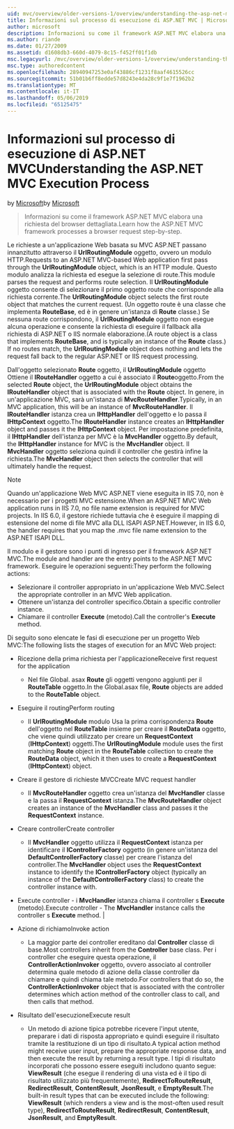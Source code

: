 ```yaml
---
uid: mvc/overview/older-versions-1/overview/understanding-the-asp-net-mvc-execution-process
title: Informazioni sul processo di esecuzione di ASP.NET MVC | Microsoft Docs
author: microsoft
description: Informazioni su come il framework ASP.NET MVC elabora una richiesta del browser dettagliata.
ms.author: riande
ms.date: 01/27/2009
ms.assetid: d1608db3-660d-4079-8c15-f452ff01f1db
msc.legacyurl: /mvc/overview/older-versions-1/overview/understanding-the-asp-net-mvc-execution-process
msc.type: authoredcontent
ms.openlocfilehash: 28940947253e0af43886cf1231f8aaf4615526cc
ms.sourcegitcommit: 51b01b6ff8edde57d8243e4da28c9f1e7f1962b2
ms.translationtype: MT
ms.contentlocale: it-IT
ms.lasthandoff: 05/06/2019
ms.locfileid: "65125475"
---
```

# <a name="understanding-the-aspnet-mvc-execution-process"></a><span data-ttu-id="b7fbb-103">Informazioni sul processo di esecuzione di ASP.NET MVC</span><span class="sxs-lookup"><span data-stu-id="b7fbb-103">Understanding the ASP.NET MVC Execution Process</span></span>

<span data-ttu-id="b7fbb-104">by [Microsoft](https://github.com/microsoft)</span><span class="sxs-lookup"><span data-stu-id="b7fbb-104">by [Microsoft](https://github.com/microsoft)</span></span>

> <span data-ttu-id="b7fbb-105">Informazioni su come il framework ASP.NET MVC elabora una richiesta del browser dettagliata.</span><span class="sxs-lookup"><span data-stu-id="b7fbb-105">Learn how the ASP.NET MVC framework processes a browser request step-by-step.</span></span>

<span data-ttu-id="b7fbb-106">Le richieste a un'applicazione Web basata su MVC ASP.NET passano innanzitutto attraverso il **UrlRoutingModule** oggetto, ovvero un modulo HTTP.</span><span class="sxs-lookup"><span data-stu-id="b7fbb-106">Requests to an ASP.NET MVC-based Web application first pass through the **UrlRoutingModule** object, which is an HTTP module.</span></span> <span data-ttu-id="b7fbb-107">Questo modulo analizza la richiesta ed esegue la selezione di route.</span><span class="sxs-lookup"><span data-stu-id="b7fbb-107">This module parses the request and performs route selection.</span></span> <span data-ttu-id="b7fbb-108">Il **UrlRoutingModule** oggetto consente di selezionare il primo oggetto route che corrisponde alla richiesta corrente.</span><span class="sxs-lookup"><span data-stu-id="b7fbb-108">The **UrlRoutingModule** object selects the first route object that matches the current request.</span></span> <span data-ttu-id="b7fbb-109">(Un oggetto route è una classe che implementa **RouteBase**, ed è in genere un'istanza di **Route** classe.) Se nessuna route corrispondono, il **UrlRoutingModule** oggetto non esegue alcuna operazione e consente la richiesta di eseguire il fallback alla richiesta di ASP.NET o IIS normale elaborazione.</span><span class="sxs-lookup"><span data-stu-id="b7fbb-109">(A route object is a class that implements **RouteBase**, and is typically an instance of the **Route** class.) If no routes match, the **UrlRoutingModule** object does nothing and lets the request fall back to the regular ASP.NET or IIS request processing.</span></span>

<span data-ttu-id="b7fbb-110">Dall'oggetto selezionato **Route** oggetto, il **UrlRoutingModule** oggetto Ottiene il **IRouteHandler** oggetto a cui è associato il **Route**oggetto.</span><span class="sxs-lookup"><span data-stu-id="b7fbb-110">From the selected **Route** object, the **UrlRoutingModule** object obtains the **IRouteHandler** object that is associated with the **Route** object.</span></span> <span data-ttu-id="b7fbb-111">In genere, in un'applicazione MVC, sarà un'istanza di **MvcRouteHandler**.</span><span class="sxs-lookup"><span data-stu-id="b7fbb-111">Typically, in an MVC application, this will be an instance of **MvcRouteHandler**.</span></span> <span data-ttu-id="b7fbb-112">Il **IRouteHandler** istanza crea un **IHttpHandler** dell'oggetto e lo passa il **IHttpContext** oggetto.</span><span class="sxs-lookup"><span data-stu-id="b7fbb-112">The **IRouteHandler** instance creates an **IHttpHandler** object and passes it the **IHttpContext** object.</span></span> <span data-ttu-id="b7fbb-113">Per impostazione predefinita, il **IHttpHandler** dell'istanza per MVC è la **MvcHandler** oggetto.</span><span class="sxs-lookup"><span data-stu-id="b7fbb-113">By default, the **IHttpHandler** instance for MVC is the **MvcHandler** object.</span></span> <span data-ttu-id="b7fbb-114">Il **MvcHandler** oggetto seleziona quindi il controller che gestirà infine la richiesta.</span><span class="sxs-lookup"><span data-stu-id="b7fbb-114">The **MvcHandler** object then selects the controller that will ultimately handle the request.</span></span>

> [!NOTE]
> <span data-ttu-id="b7fbb-115">Quando un'applicazione Web MVC ASP.NET viene eseguita in IIS 7.0, non è necessario per i progetti MVC estensione.</span><span class="sxs-lookup"><span data-stu-id="b7fbb-115">When an ASP.NET MVC Web application runs in IIS 7.0, no file name extension is required for MVC projects.</span></span> <span data-ttu-id="b7fbb-116">In IIS 6.0, il gestore richiede tuttavia che è eseguire il mapping di estensione del nome di file MVC alla DLL ISAPI ASP.NET.</span><span class="sxs-lookup"><span data-stu-id="b7fbb-116">However, in IIS 6.0, the handler requires that you map the .mvc file name extension to the ASP.NET ISAPI DLL.</span></span>

<span data-ttu-id="b7fbb-117">Il modulo e il gestore sono i punti di ingresso per il framework ASP.NET MVC.</span><span class="sxs-lookup"><span data-stu-id="b7fbb-117">The module and handler are the entry points to the ASP.NET MVC framework.</span></span> <span data-ttu-id="b7fbb-118">Eseguire le operazioni seguenti:</span><span class="sxs-lookup"><span data-stu-id="b7fbb-118">They perform the following actions:</span></span>

- <span data-ttu-id="b7fbb-119">Selezionare il controller appropriato in un'applicazione Web MVC.</span><span class="sxs-lookup"><span data-stu-id="b7fbb-119">Select the appropriate controller in an MVC Web application.</span></span>
- <span data-ttu-id="b7fbb-120">Ottenere un'istanza del controller specifico.</span><span class="sxs-lookup"><span data-stu-id="b7fbb-120">Obtain a specific controller instance.</span></span>
- <span data-ttu-id="b7fbb-121">Chiamare il controller **Execute** (metodo).</span><span class="sxs-lookup"><span data-stu-id="b7fbb-121">Call the controller's **Execute** method.</span></span>

<span data-ttu-id="b7fbb-122">Di seguito sono elencate le fasi di esecuzione per un progetto Web MVC:</span><span class="sxs-lookup"><span data-stu-id="b7fbb-122">The following lists the stages of execution for an MVC Web project:</span></span>

- <span data-ttu-id="b7fbb-123">Ricezione della prima richiesta per l'applicazione</span><span class="sxs-lookup"><span data-stu-id="b7fbb-123">Receive first request for the application</span></span> 

    - <span data-ttu-id="b7fbb-124">Nel file Global. asax **Route** gli oggetti vengono aggiunti per il **RouteTable** oggetto.</span><span class="sxs-lookup"><span data-stu-id="b7fbb-124">In the Global.asax file, **Route** objects are added to the **RouteTable** object.</span></span>
- <span data-ttu-id="b7fbb-125">Eseguire il routing</span><span class="sxs-lookup"><span data-stu-id="b7fbb-125">Perform routing</span></span> 

    - <span data-ttu-id="b7fbb-126">Il **UrlRoutingModule** modulo Usa la prima corrispondenza **Route** dell'oggetto nel **RouteTable** insieme per creare il **RouteData** oggetto, che viene quindi utilizzato per creare un **RequestContext** (**IHttpContext**) oggetti.</span><span class="sxs-lookup"><span data-stu-id="b7fbb-126">The **UrlRoutingModule** module uses the first matching **Route** object in the **RouteTable** collection to create the **RouteData** object, which it then uses to create a **RequestContext** (**IHttpContext**) object.</span></span>
- <span data-ttu-id="b7fbb-127">Creare il gestore di richieste MVC</span><span class="sxs-lookup"><span data-stu-id="b7fbb-127">Create MVC request handler</span></span> 

    - <span data-ttu-id="b7fbb-128">Il **MvcRouteHandler** oggetto crea un'istanza del **MvcHandler** classe e la passa il **RequestContext** istanza.</span><span class="sxs-lookup"><span data-stu-id="b7fbb-128">The **MvcRouteHandler** object creates an instance of the **MvcHandler** class and passes it the **RequestContext** instance.</span></span>
- <span data-ttu-id="b7fbb-129">Creare controller</span><span class="sxs-lookup"><span data-stu-id="b7fbb-129">Create controller</span></span> 

    - <span data-ttu-id="b7fbb-130">Il **MvcHandler** oggetto utilizza il **RequestContext** istanza per identificare il **IControllerFactory** oggetto (in genere un'istanza del  **DefaultControllerFactory** classe) per creare l'istanza del controller.</span><span class="sxs-lookup"><span data-stu-id="b7fbb-130">The **MvcHandler** object uses the **RequestContext** instance to identify the **IControllerFactory** object (typically an instance of the **DefaultControllerFactory** class) to create the controller instance with.</span></span>
- <span data-ttu-id="b7fbb-131">Execute controller - i **MvcHandler** istanza chiama il controller s **Execute** (metodo).</span><span class="sxs-lookup"><span data-stu-id="b7fbb-131">Execute controller - The **MvcHandler** instance calls the controller s **Execute** method.</span></span> |
- <span data-ttu-id="b7fbb-132">Azione di richiamo</span><span class="sxs-lookup"><span data-stu-id="b7fbb-132">Invoke action</span></span> 

    - <span data-ttu-id="b7fbb-133">La maggior parte dei controller ereditano dal **Controller** classe di base.</span><span class="sxs-lookup"><span data-stu-id="b7fbb-133">Most controllers inherit from the **Controller** base class.</span></span> <span data-ttu-id="b7fbb-134">Per i controller che eseguire questa operazione, il **ControllerActionInvoker** oggetto, ovvero associato al controller determina quale metodo di azione della classe controller da chiamare e quindi chiama tale metodo.</span><span class="sxs-lookup"><span data-stu-id="b7fbb-134">For controllers that do so, the **ControllerActionInvoker** object that is associated with the controller determines which action method of the controller class to call, and then calls that method.</span></span>
- <span data-ttu-id="b7fbb-135">Risultato dell'esecuzione</span><span class="sxs-lookup"><span data-stu-id="b7fbb-135">Execute result</span></span> 

    - <span data-ttu-id="b7fbb-136">Un metodo di azione tipica potrebbe ricevere l'input utente, preparare i dati di risposta appropriato e quindi eseguire il risultato tramite la restituzione di un tipo di risultato.</span><span class="sxs-lookup"><span data-stu-id="b7fbb-136">A typical action method might receive user input, prepare the appropriate response data, and then execute the result by returning a result type.</span></span> <span data-ttu-id="b7fbb-137">I tipi di risultato incorporati che possono essere eseguiti includono quanto segue: **ViewResult** (che esegue il rendering di una vista ed è il tipo di risultato utilizzato più frequentemente), **RedirectToRouteResult**, **RedirectResult**, **ContentResult**,  **JsonResult**, e **EmptyResult**.</span><span class="sxs-lookup"><span data-stu-id="b7fbb-137">The built-in result types that can be executed include the following: **ViewResult** (which renders a view and is the most-often used result type), **RedirectToRouteResult**, **RedirectResult**, **ContentResult**, **JsonResult**, and **EmptyResult**.</span></span>
